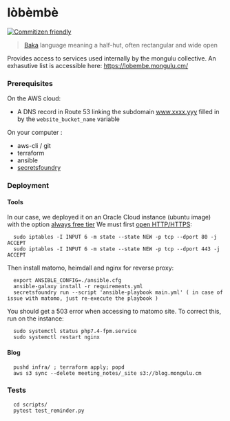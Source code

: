 # lòbèmbè
[![Commitizen friendly](https://img.shields.io/badge/commitizen-friendly-brightgreen.svg)](http://commitizen.github.io/cz-cli/)
> [Baka](https://fr.wikipedia.org/wiki/Baka_(langue_oubanguienne)) language meaning a half-hut, often rectangular and wide open

 Provides access to services used internally by the mongulu collective. An exhasutive list is accessible here: https://lobembe.mongulu.cm/

### Prerequisites
On the AWS cloud:
* A DNS record in Route 53 linking the subdomain www.xxxx.yyy filled in by the `website_bucket_name` variable 

On your computer : 
* aws-cli / git
* terraform
* ansible
* [secretsfoundry](https://github.com/truefoundry/secretsfoundry)

### Deployment

#### Tools
In our case, we deployed it on an Oracle Cloud instance (ubuntu image) with the option [always free tier](https://www.oracle.com/cloud/free/)
 We must first [open HTTP/HTTPS](https://youtu.be/yWVD6qmQrb8?t=480):
```
  sudo iptables -I INPUT 6 -m state --state NEW -p tcp --dport 80 -j ACCEPT
  sudo iptables -I INPUT 6 -m state --state NEW -p tcp --dport 443 -j ACCEPT
```

Then install matomo, heimdall and nginx for reverse proxy:
```
  export ANSIBLE_CONFIG=./ansible.cfg
  ansible-galaxy install -r requirements.yml
  secretsfoundry run --script 'ansible-playbook main.yml' ( in case of issue with matomo, just re-execute the playbook )
``` 

You should get a 503 error when accessing to matomo site. To correct this, run on the instance:
```
  sudo systemctl status php7.4-fpm.service
  sudo systemctl restart nginx
```

#### Blog
```
  pushd infra/ ; terraform apply; popd
  aws s3 sync --delete meeting_notes/_site s3://blog.mongulu.cm
```  


### Tests
```
  cd scripts/
  pytest test_reminder.py
``` 